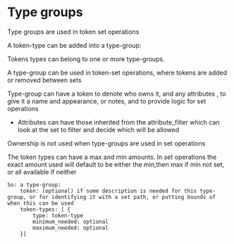 # Type groups

Type groups are used in token set operations

A token-type can be added into a type-group:

Tokens types can belong to one or more type-groups.

A type-group can be used in token-set operations, where tokens are added or removed between sets

Type-group can have a token to denote who owns it, and any attributes , to give it a name and appearance, or notes, and to provide logic for set operations
* Attributes can have those inherited from the attribute_filter which can look at the set to filter and decide which will be allowed

Ownership is not used when type-groups are used in set operations

The token types can have a max and min amounts. In set operations the exact amount used will default to be either the min,then max if min not set, or all available if neither

    So: a type-group:
        token: (optional) if some description is needed for this type-group, or for identifying it with a set path, or putting bounds of when this can be used
        token-types: [ {
            type: token-type
            minimum_needed: optional
            maximum_needed: optional
        }]